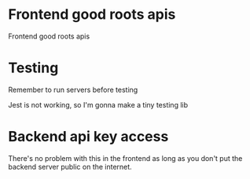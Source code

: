 # Frontend good roots apis

Frontend good roots apis

# Testing

Remember to run servers before testing

Jest is not working, so I'm gonna make a tiny testing lib

# Backend api key access

There's no problem with this in the frontend as long as you don't put the backend server public on the internet.
